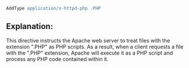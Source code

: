 ```apache
AddType application/x-httpd-php .PHP
```

## Explanation:
This directive instructs the Apache web server to treat files with the extension ".PHP" as PHP scripts. As a result, when a client requests a file with the ".PHP" extension, Apache will execute it as a PHP script and process any PHP code contained within it.
